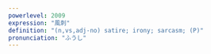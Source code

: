 ```yaml
---
powerlevel: 2009
expression: "風刺"
definition: "(n,vs,adj-no) satire; irony; sarcasm; (P)"
pronunciation: "ふうし"
---
```

